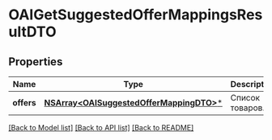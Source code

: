 # OAIGetSuggestedOfferMappingsResultDTO

## Properties
Name | Type | Description | Notes
------------ | ------------- | ------------- | -------------
**offers** | [**NSArray&lt;OAISuggestedOfferMappingDTO&gt;***](OAISuggestedOfferMappingDTO.md) | Список товаров. | 

[[Back to Model list]](../README.md#documentation-for-models) [[Back to API list]](../README.md#documentation-for-api-endpoints) [[Back to README]](../README.md)


